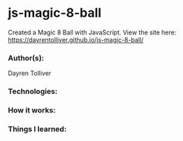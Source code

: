 # js-magic-8-ball
Created a Magic 8 Ball with JavaScript.
View the site here: https://dayrentolliver.github.io/js-magic-8-ball/

### Author(s):
Dayren Tolliver

### Technologies:

### How it works:

### Things I learned:
